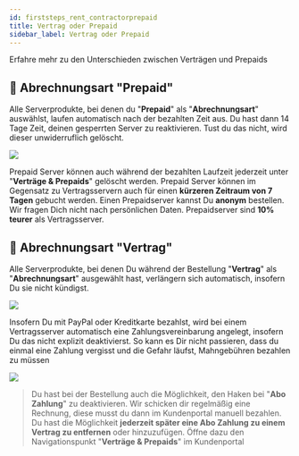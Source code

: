 ```yaml
---
id: firststeps_rent_contractorprepaid
title: Vertrag oder Prepaid
sidebar_label: Vertrag oder Prepaid
---
```

Erfahre mehr zu den Unterschieden zwischen Verträgen und Prepaids

## 📘 Abrechnungsart "Prepaid"
Alle Serverprodukte, bei denen du "**Prepaid**" als "**Abrechnungsart**" auswählst, laufen automatisch nach der bezahlten Zeit aus. Du hast dann 14 Tage Zeit, deinen gesperrten Server zu reaktivieren. Tust du das nicht, wird dieser unwiderruflich gelöscht.

![](https://i.imgur.com/JZYdxnA.png)

Prepaid Server können auch während der bezahlten Laufzeit jederzeit unter "**Verträge & Prepaids**" gelöscht werden.
Prepaid Server können im Gegensatz zu Vertragsservern auch für einen **kürzeren Zeitraum von 7 Tagen** gebucht werden.
Einen Prepaidserver kannst Du **anonym** bestellen. Wir fragen Dich nicht nach persönlichen Daten.
Prepaidserver sind **10% teurer** als Vertragsserver.

## 📙 Abrechnungsart "Vertrag"

Alle Serverprodukte, bei denen Du während der Bestellung "**Vertrag**" als "**Abrechnungsart**" ausgewählt hast, verlängern sich automatisch, insofern Du sie nicht kündigst.

![](https://i.imgur.com/3iBgHz7.png)

Insofern Du mit PayPal oder Kreditkarte bezahlst, wird bei einem Vertragsserver automatisch eine Zahlungsvereinbarung angelegt, insofern Du das nicht explizit deaktivierst. So kann es Dir nicht passieren, dass du einmal eine Zahlung vergisst und die Gefahr läufst, Mahngebühren bezahlen zu müssen

![](https://i.imgur.com/L5wuAsK.png)

> Du hast bei der Bestellung auch die Möglichkeit, den Haken bei "**Abo Zahlung**" zu deaktivieren. Wir schicken dir regelmäßig eine Rechnung, diese musst du dann im Kundenportal manuell bezahlen.
Du hast die Möglichkeit **jederzeit später eine Abo Zahlung zu einem Vertrag zu entfernen** oder hinzuzufügen. Öffne dazu den Navigationspunkt "**Verträge & Prepaids**" im Kundenportal